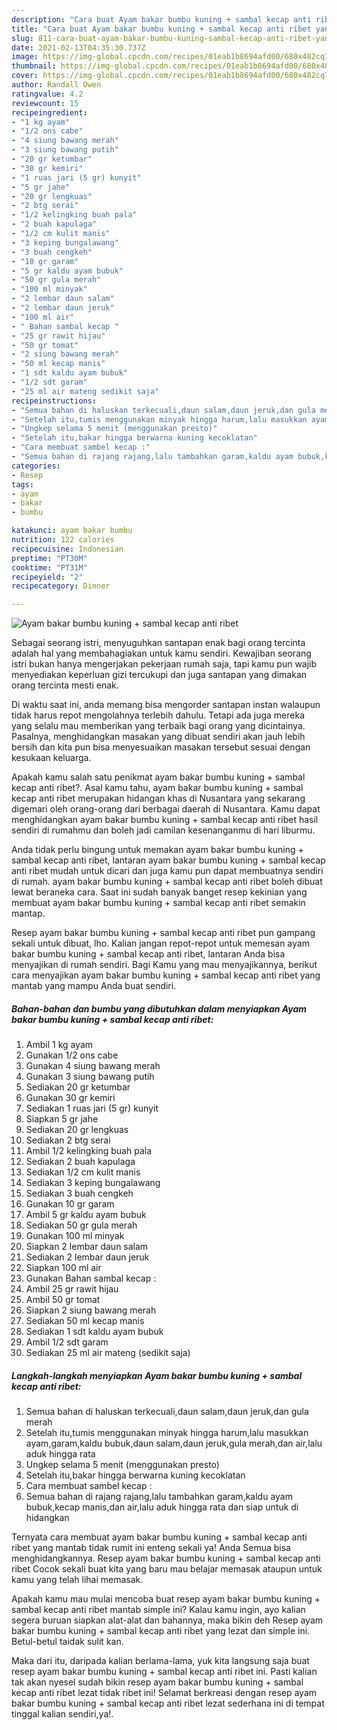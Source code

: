 ```yaml
---
description: "Cara buat Ayam bakar bumbu kuning + sambal kecap anti ribet yang lezat Untuk Jualan"
title: "Cara buat Ayam bakar bumbu kuning + sambal kecap anti ribet yang lezat Untuk Jualan"
slug: 811-cara-buat-ayam-bakar-bumbu-kuning-sambal-kecap-anti-ribet-yang-lezat-untuk-jualan
date: 2021-02-13T04:35:30.737Z
image: https://img-global.cpcdn.com/recipes/01eab1b8694afd00/680x482cq70/ayam-bakar-bumbu-kuning-sambal-kecap-anti-ribet-foto-resep-utama.jpg
thumbnail: https://img-global.cpcdn.com/recipes/01eab1b8694afd00/680x482cq70/ayam-bakar-bumbu-kuning-sambal-kecap-anti-ribet-foto-resep-utama.jpg
cover: https://img-global.cpcdn.com/recipes/01eab1b8694afd00/680x482cq70/ayam-bakar-bumbu-kuning-sambal-kecap-anti-ribet-foto-resep-utama.jpg
author: Randall Owen
ratingvalue: 4.2
reviewcount: 15
recipeingredient:
- "1 kg ayam"
- "1/2 ons cabe"
- "4 siung bawang merah"
- "3 siung bawang putih"
- "20 gr ketumbar"
- "30 gr kemiri"
- "1 ruas jari (5 gr) kunyit"
- "5 gr jahe"
- "20 gr lengkuas"
- "2 btg serai"
- "1/2 kelingking buah pala"
- "2 buah kapulaga"
- "1/2 cm kulit manis"
- "3 keping bungalawang"
- "3 buah cengkeh"
- "10 gr garam"
- "5 gr kaldu ayam bubuk"
- "50 gr gula merah"
- "100 ml minyak"
- "2 lembar daun salam"
- "2 lembar daun jeruk"
- "100 ml air"
- " Bahan sambal kecap "
- "25 gr rawit hijau"
- "50 gr tomat"
- "2 siung bawang merah"
- "50 ml kecap manis"
- "1 sdt kaldu ayam bubuk"
- "1/2 sdt garam"
- "25 ml air mateng sedikit saja"
recipeinstructions:
- "Semua bahan di haluskan terkecuali,daun salam,daun jeruk,dan gula merah"
- "Setelah itu,tumis menggunakan minyak hingga harum,lalu masukkan ayam,garam,kaldu bubuk,daun salam,daun jeruk,gula merah,dan air,lalu aduk hingga rata"
- "Ungkep selama 5 menit (menggunakan presto)"
- "Setelah itu,bakar hingga berwarna kuning kecoklatan"
- "Cara membuat sambel kecap :"
- "Semua bahan di rajang rajang,lalu tambahkan garam,kaldu ayam bubuk,kecap manis,dan air,lalu aduk hingga rata dan siap untuk di hidangkan"
categories:
- Resep
tags:
- ayam
- bakar
- bumbu

katakunci: ayam bakar bumbu 
nutrition: 122 calories
recipecuisine: Indonesian
preptime: "PT30M"
cooktime: "PT31M"
recipeyield: "2"
recipecategory: Dinner

---
```



![Ayam bakar bumbu kuning + sambal kecap anti ribet](https://img-global.cpcdn.com/recipes/01eab1b8694afd00/680x482cq70/ayam-bakar-bumbu-kuning-sambal-kecap-anti-ribet-foto-resep-utama.jpg)

Sebagai seorang istri, menyuguhkan santapan enak bagi orang tercinta adalah hal yang membahagiakan untuk kamu sendiri. Kewajiban seorang istri bukan hanya mengerjakan pekerjaan rumah saja, tapi kamu pun wajib menyediakan keperluan gizi tercukupi dan juga santapan yang dimakan orang tercinta mesti enak.

Di waktu  saat ini, anda memang bisa mengorder santapan instan walaupun tidak harus repot mengolahnya terlebih dahulu. Tetapi ada juga mereka yang selalu mau memberikan yang terbaik bagi orang yang dicintainya. Pasalnya, menghidangkan masakan yang dibuat sendiri akan jauh lebih bersih dan kita pun bisa menyesuaikan masakan tersebut sesuai dengan kesukaan keluarga. 



Apakah kamu salah satu penikmat ayam bakar bumbu kuning + sambal kecap anti ribet?. Asal kamu tahu, ayam bakar bumbu kuning + sambal kecap anti ribet merupakan hidangan khas di Nusantara yang sekarang digemari oleh orang-orang dari berbagai daerah di Nusantara. Kamu dapat menghidangkan ayam bakar bumbu kuning + sambal kecap anti ribet hasil sendiri di rumahmu dan boleh jadi camilan kesenanganmu di hari liburmu.

Anda tidak perlu bingung untuk memakan ayam bakar bumbu kuning + sambal kecap anti ribet, lantaran ayam bakar bumbu kuning + sambal kecap anti ribet mudah untuk dicari dan juga kamu pun dapat membuatnya sendiri di rumah. ayam bakar bumbu kuning + sambal kecap anti ribet boleh dibuat lewat beraneka cara. Saat ini sudah banyak banget resep kekinian yang membuat ayam bakar bumbu kuning + sambal kecap anti ribet semakin mantap.

Resep ayam bakar bumbu kuning + sambal kecap anti ribet pun gampang sekali untuk dibuat, lho. Kalian jangan repot-repot untuk memesan ayam bakar bumbu kuning + sambal kecap anti ribet, lantaran Anda bisa menyajikan di rumah sendiri. Bagi Kamu yang mau menyajikannya, berikut cara menyajikan ayam bakar bumbu kuning + sambal kecap anti ribet yang mantab yang mampu Anda buat sendiri.

<!--inarticleads1-->

##### Bahan-bahan dan bumbu yang dibutuhkan dalam menyiapkan Ayam bakar bumbu kuning + sambal kecap anti ribet:

1. Ambil 1 kg ayam
1. Gunakan 1/2 ons cabe
1. Gunakan 4 siung bawang merah
1. Gunakan 3 siung bawang putih
1. Sediakan 20 gr ketumbar
1. Gunakan 30 gr kemiri
1. Sediakan 1 ruas jari (5 gr) kunyit
1. Siapkan 5 gr jahe
1. Sediakan 20 gr lengkuas
1. Sediakan 2 btg serai
1. Ambil 1/2 kelingking buah pala
1. Sediakan 2 buah kapulaga
1. Sediakan 1/2 cm kulit manis
1. Sediakan 3 keping bungalawang
1. Sediakan 3 buah cengkeh
1. Gunakan 10 gr garam
1. Ambil 5 gr kaldu ayam bubuk
1. Sediakan 50 gr gula merah
1. Gunakan 100 ml minyak
1. Siapkan 2 lembar daun salam
1. Sediakan 2 lembar daun jeruk
1. Siapkan 100 ml air
1. Gunakan  Bahan sambal kecap :
1. Ambil 25 gr rawit hijau
1. Ambil 50 gr tomat
1. Siapkan 2 siung bawang merah
1. Sediakan 50 ml kecap manis
1. Sediakan 1 sdt kaldu ayam bubuk
1. Ambil 1/2 sdt garam
1. Sediakan 25 ml air mateng (sedikit saja)




<!--inarticleads2-->

##### Langkah-langkah menyiapkan Ayam bakar bumbu kuning + sambal kecap anti ribet:

1. Semua bahan di haluskan terkecuali,daun salam,daun jeruk,dan gula merah
1. Setelah itu,tumis menggunakan minyak hingga harum,lalu masukkan ayam,garam,kaldu bubuk,daun salam,daun jeruk,gula merah,dan air,lalu aduk hingga rata
1. Ungkep selama 5 menit (menggunakan presto)
1. Setelah itu,bakar hingga berwarna kuning kecoklatan
1. Cara membuat sambel kecap :
1. Semua bahan di rajang rajang,lalu tambahkan garam,kaldu ayam bubuk,kecap manis,dan air,lalu aduk hingga rata dan siap untuk di hidangkan




Ternyata cara membuat ayam bakar bumbu kuning + sambal kecap anti ribet yang mantab tidak rumit ini enteng sekali ya! Anda Semua bisa menghidangkannya. Resep ayam bakar bumbu kuning + sambal kecap anti ribet Cocok sekali buat kita yang baru mau belajar memasak ataupun untuk kamu yang telah lihai memasak.

Apakah kamu mau mulai mencoba buat resep ayam bakar bumbu kuning + sambal kecap anti ribet mantab simple ini? Kalau kamu ingin, ayo kalian segera buruan siapkan alat-alat dan bahannya, maka bikin deh Resep ayam bakar bumbu kuning + sambal kecap anti ribet yang lezat dan simple ini. Betul-betul taidak sulit kan. 

Maka dari itu, daripada kalian berlama-lama, yuk kita langsung saja buat resep ayam bakar bumbu kuning + sambal kecap anti ribet ini. Pasti kalian tak akan nyesel sudah bikin resep ayam bakar bumbu kuning + sambal kecap anti ribet lezat tidak ribet ini! Selamat berkreasi dengan resep ayam bakar bumbu kuning + sambal kecap anti ribet lezat sederhana ini di tempat tinggal kalian sendiri,ya!.


